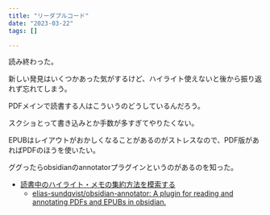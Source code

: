 ```yaml
---
title: "リーダブルコード"
date: "2023-03-22"
tags: []

---
```


読み終わった。

新しい発見はいくつかあった気がするけど、ハイライト使えないと後から振り返れず忘れてしまう。

PDFメインで読書する人はこういうのどうしているんだろう。

スクショとって書き込みとか手数が多すぎてやりたくない。

EPUBはレイアウトがおかしくなることがあるのがストレスなので、PDF版があればPDFのほうを使いたい。

ググったらobsidianのannotatorプラグインというのがあるのを知った。
- [読書中のハイライト・メモの集約方法を模索する](https://zenn.dev/izumin/scraps/44e25d15d96322)
  - [elias-sundqvist/obsidian-annotator: A plugin for reading and annotating PDFs and EPUBs in obsidian.](https://github.com/elias-sundqvist/obsidian-annotator)
